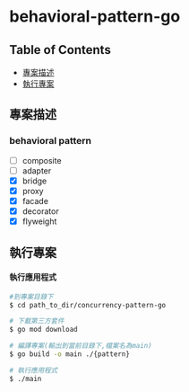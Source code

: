 # behavioral-pattern-go
## Table of Contents

 * [專案描述](#專案描述)
 * [執行專案](#執行專案)

## 專案描述

### behavioral pattern
- [ ]  composite
- [ ]  adapter
- [x]  bridge
- [x]  proxy
- [x]  facade
- [x]  decorator
- [x]  flyweight

## 執行專案


#### 執行應用程式

```bash
#到專案目錄下
$ cd path_to_dir/concurrency-pattern-go

# 下載第三方套件
$ go mod download

# 編譯專案(輸出到當前目錄下,檔案名為main)
$ go build -o main ./{pattern} 

# 執行應用程式
$ ./main 
```